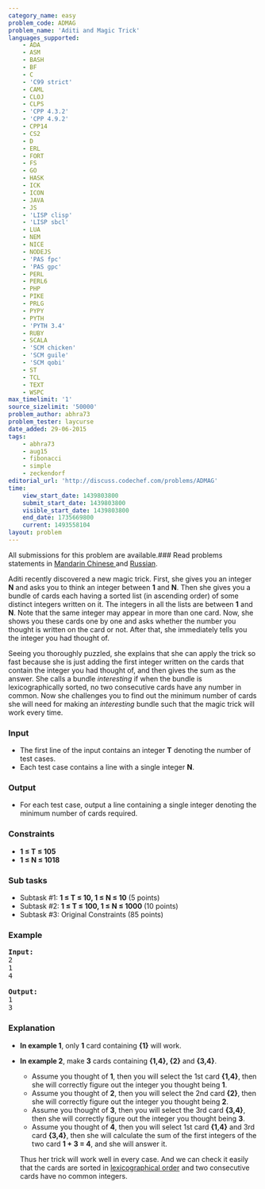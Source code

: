 ```yaml
---
category_name: easy
problem_code: ADMAG
problem_name: 'Aditi and Magic Trick'
languages_supported:
    - ADA
    - ASM
    - BASH
    - BF
    - C
    - 'C99 strict'
    - CAML
    - CLOJ
    - CLPS
    - 'CPP 4.3.2'
    - 'CPP 4.9.2'
    - CPP14
    - CS2
    - D
    - ERL
    - FORT
    - FS
    - GO
    - HASK
    - ICK
    - ICON
    - JAVA
    - JS
    - 'LISP clisp'
    - 'LISP sbcl'
    - LUA
    - NEM
    - NICE
    - NODEJS
    - 'PAS fpc'
    - 'PAS gpc'
    - PERL
    - PERL6
    - PHP
    - PIKE
    - PRLG
    - PYPY
    - PYTH
    - 'PYTH 3.4'
    - RUBY
    - SCALA
    - 'SCM chicken'
    - 'SCM guile'
    - 'SCM qobi'
    - ST
    - TCL
    - TEXT
    - WSPC
max_timelimit: '1'
source_sizelimit: '50000'
problem_author: abhra73
problem_tester: laycurse
date_added: 29-06-2015
tags:
    - abhra73
    - aug15
    - fibonacci
    - simple
    - zeckendorf
editorial_url: 'http://discuss.codechef.com/problems/ADMAG'
time:
    view_start_date: 1439803800
    submit_start_date: 1439803800
    visible_start_date: 1439803800
    end_date: 1735669800
    current: 1493558104
layout: problem
---
```

All submissions for this problem are available.###  Read problems statements in [Mandarin Chinese ](http://www.codechef.com/download/translated/AUG15/mandarin/ADMAG.pdf) and [Russian](http://www.codechef.com/download/translated/AUG15/russian/ADMAG.pdf).

Aditi recently discovered a new magic trick. First, she gives you an integer **N** and asks you to think an integer between **1** and **N**. Then she gives you a bundle of cards each having a sorted list (in ascending order) of some distinct integers written on it. The integers in all the lists are between **1** and **N**. Note that the same integer may appear in more than one card. Now, she shows you these cards one by one and asks whether the number you thought is written on the card or not. After that, she immediately tells you the integer you had thought of.

Seeing you thoroughly puzzled, she explains that she can apply the trick so fast because she is just adding the first integer written on the cards that contain the integer you had thought of, and then gives the sum as the answer. She calls a bundle *interesting* if when the bundle is lexicographically sorted, no two consecutive cards have any number in common. Now she challenges you to find out the minimum number of cards she will need for making an *interesting* bundle such that the magic trick will work every time.

### Input

- The first line of the input contains an integer **T** denoting the number of test cases.
- Each test case contains a line with a single integer **N**.

### Output

- For each test case, output a line containing a single integer denoting the minimum number of cards required.

### Constraints

- **1 ≤ T ≤ 105**
- **1 ≤ N ≤ 1018**

### Sub tasks

- Subtask #1: **1 ≤ T ≤ 10, 1 ≤ N ≤ 10** (5 points)
- Subtask #2: **1 ≤ T ≤ 100, 1 ≤ N ≤ 1000** (10 points)
- Subtask #3: Original Constraints (85 points)

### Example

<pre><b>Input:</b>
2
1
4

<b>Output:</b>
1
3
</pre>
### Explanation

- **In example 1**, only **1** card containing **{1}** will work.
- **In example 2**, make **3** cards containing **{1,4}, {2}** and **{3,4}**. 
  - Assume you thought of **1**, then you will select the 1st card **{1,4}**, then she will correctly figure out the integer you thought being **1**.
  - Assume you thought of **2**, then you will select the 2nd card **{2}**, then she will correctly figure out the integer you thought being **2**.
  - Assume you thought of **3**, then you will select the 3rd card **{3,4}**, then she will correctly figure out the integer you thought being **3**.
  - Assume you thought of **4**, then you will select 1st card **{1,4}** and 3rd card **{3,4}**, then she will calculate the sum of the first integers of the two card **1 + 3 = 4**, and she will answer it.
  
  Thus her trick will work well in every case. And we can check it easily that the cards are sorted in [lexicographical order](https://en.wikipedia.org/wiki/Lexicographical_order) and two consecutive cards have no common integers.
